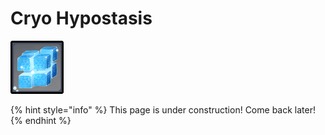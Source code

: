 # Cryo Hypostasis

![](../../.gitbook/assets/hypostasis-cryo.png)

{% hint style="info" %}
This page is under construction! Come back later!
{% endhint %}

